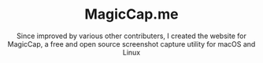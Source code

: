 ---
title: MagicCap.me
subtitle: "Since improved by various other contributers, I created the website for MagicCap, a free and open source screenshot capture utility for macOS and Linux"
link: https://magiccap.me
lang: "Jekyll, JavaScript, SCSS"
code: https://github.com/MagicCap/MagicCap.me
ordering: 4
---